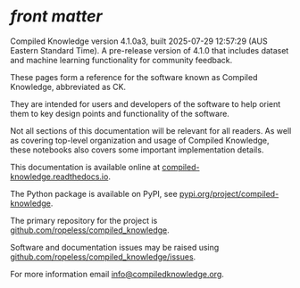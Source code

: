 # _front matter_

Compiled Knowledge version 4.1.0a3, built 2025-07-29 12:57:29 (AUS Eastern Standard Time).
A pre-release version of 4.1.0 that includes dataset and machine learning functionality for community feedback.

These pages form a reference for the software known as Compiled Knowledge, abbreviated as CK.

They are intended for users and developers of the software to help orient them
to key design points and functionality of the software.

Not all sections of this documentation will be relevant for all readers. As well as covering top-level
organization and usage of Compiled Knowledge, these notebooks also covers some important implementation details.

This documentation is available online at
[compiled-knowledge.readthedocs.io](https://compiled-knowledge.readthedocs.io/).

The Python package is available on PyPI, see
[pypi.org/project/compiled-knowledge](https://pypi.org/project/compiled-knowledge/).

The primary repository for the project is
[github.com/ropeless/compiled_knowledge](https://github.com/ropeless/compiled_knowledge).

Software and documentation issues may be raised using
[github.com/ropeless/compiled_knowledge/issues](https://github.com/ropeless/compiled_knowledge/issues).

For more information email
[info@compiledknowledge.org](mailto:info@compiledknowledge.org).

